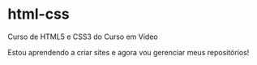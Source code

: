 # html-css
Curso de HTML5 e CSS3 do Curso em Vídeo

Estou aprendendo a criar sites e agora vou gerenciar meus repositórios!
